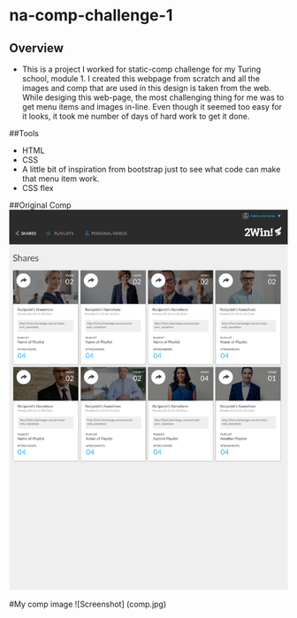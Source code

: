 # na-comp-challenge-1

## Overview 
 * This is a project I worked for static-comp challenge for my Turing school, module 1. I created this webpage from scratch and all the
 images and comp that are used in this design is taken from the web. While desiging this web-page, the most challenging thing for me was to get
 menu items and images in-line. Even though it seemed too easy for it looks, it took me number of days of hard work to get it done. 
 
 
##Tools 
* HTML 
* CSS
* A little bit of inspiration from bootstrap just to see what code can make that menu item work. 
* CSS flex 

##Original Comp 
![Screenshot](static-comp-challenge-2.jpg)

#My comp image 
![Screenshot] (comp.jpg)

